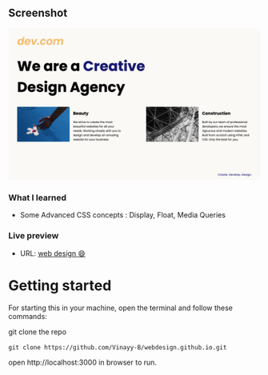 ## Screenshot

![](./screenshot.png)

### What I learned

- Some Advanced CSS concepts : Display, Float, Media Queries

### Live preview

- URL: [web design :smile:](https://vinayy-b.github.io/webdesign.github.io/)


# Getting started
For starting this in your machine, open the terminal and follow these commands:

git clone the repo
```
git clone https://github.com/Vinayy-B/webdesign.github.io.git
```
open http://localhost:3000 in browser to run.